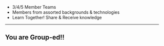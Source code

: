 - 3/4/5 Member Teams
- Members from assorted backgrounds & technologies
- Learn Together! Share & Receive knowledge
----
## You are Group-ed!!
